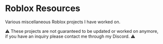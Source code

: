# Roblox Resources
Various miscellaneous Roblox projects I have worked on.

⚠ These projects are not guaranteed to be updated or worked on anymore, if you have an inquiry please contact me through my Discord. ⚠
